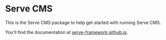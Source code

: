 # Serve CMS

This is the Serve CMS package to help get started with running Serve CMS.

You'll find the documentation at [serve-framework.github.io](http://serve-framework.github.io).